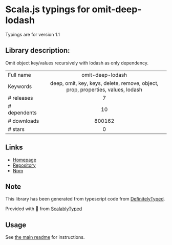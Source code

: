 
# Scala.js typings for omit-deep-lodash

Typings are for version 1.1

## Library description:
Omit object key/values recursively with lodash as only dependency.

|                    |                 |
| ------------------ | :-------------: |
| Full name          | omit-deep-lodash |
| Keywords           | deep, omit, key, keys, delete, remove, object, prop, properties, values, lodash |
| # releases         | 7 |
| # dependents       | 10 |
| # downloads        | 800162 |
| # stars            | 0 |

## Links
- [Homepage](https://github.com/odynvolk/omit-deep-lodash)
- [Repository](https://github.com/odynvolk/omit-deep-lodash)
- [Npm](https://www.npmjs.com/package/omit-deep-lodash)
    


## Note
This library has been generated from typescript code from [DefinitelyTyped](https://definitelytyped.org).

Provided with :purple_heart: from [ScalablyTyped](https://github.com/oyvindberg/ScalablyTyped)

## Usage
See [the main readme](../../readme.md) for instructions.


